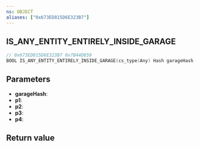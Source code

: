 ```yaml
---
ns: OBJECT
aliases: ["0x673ED815D6E323B7"]
---
```

## IS_ANY_ENTITY_ENTIRELY_INSIDE_GARAGE

```c
// 0x673ED815D6E323B7 0x7B44D659
BOOL IS_ANY_ENTITY_ENTIRELY_INSIDE_GARAGE(cs_type(Any) Hash garageHash, BOOL p1, BOOL p2, BOOL p3, Any p4);
```

## Parameters
* **garageHash**: 
* **p1**: 
* **p2**: 
* **p3**: 
* **p4**: 

## Return value
